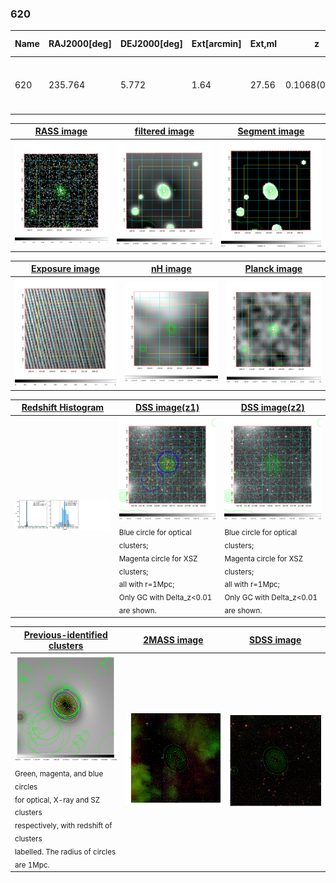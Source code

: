 <div STYLE="page-break-after: always;"></div>

### 620

|Name|RAJ2000[deg]|DEJ2000[deg] |Ext[arcmin]| Ext,ml | z | z_src| C|GC(XSZ,Delta_z<0.01)| GC(OPT,Delta_z<0.01)|GC| R_sig[arcmin] | R500[arcmin] | R500[Mpc]| CRsig[c/s] | CR500[c/s] |L500[1E44 erg/s]|F500[1E-12 erg/s/cm^2]| M500[1E14 Msun]|Tx[keV]|Cnt_sig|Beta|Rc[arcmin]|Comment|Alias|
|---|---|---|---|---|---|------|---|--------|---------|----------|---|---|---|---|---|---|---|---|---|---|---|---|---|---|
|620| 235.764| 5.772| 1.64| 27.56| 0.1068(0.005)| z1, z_xsz| B| F20, Tar| C, N, RM, W, Zw| C, F20, N, Tar, W| 10.750| 7.783| 0.913| 0.199(0.043)| 0.190(0.041)| 1.021(0.107)| 3.500(0.367)| 2.40(0.12)| 3.80(0.13)| 92.3| 0.874(-0.122+0.088)| 3.897(-0.753+0.549)| -| t035|

|[RASS image](../image/620/620_img.pdf)|[filtered image](../image/620/620_fil.pdf)|[Segment image](../image/620/620_seg.pdf)|
|-------------------|--------------------|-------------------|
| <img src="../image/620/620_img.png" width="300">  | <img src="../image/620/620_fil.png" width="300">   | <img src="../image/620/620_seg.png" width="300">  |

|[Exposure image](../image/620/620_mex.pdf)| [nH image](../image/620/620_nh.pdf)| [Planck image](../image/620/620_p.pdf)|
|-------------------|--------------------|-------------------|
|<img src="../image/620/620_mex.png" width="300">   | <img src="../image/620/620_nh.png" width="300">    | <img src="../image/620/620_p.png" width="300"> |

|[Redshift Histogram](../image/620/620_zg.pdf) | [DSS image(z1)](../image/620/620_dss_z1.pdf)      |  [DSS image(z2)](../image/620/620_dss_z2.pdf)    |
|-------------------|--------------------|-------------------|
|<img src="../image/620/620_zg.png" width="300"> |<img src="../image/620/620_dss_z1.png" width="300"> <sub><br>Blue circle for optical clusters; <br>Magenta circle for XSZ clusters; <br>all with r=1Mpc; <br>Only GC with Delta_z<0.01 are shown. </sub>| <img src="../image/620/620_dss_z2.png" width="300"><sub><br>Blue circle for optical clusters; <br>Magenta circle for XSZ clusters; <br>all with r=1Mpc; <br>Only GC with Delta_z<0.01 are shown. </sub> |

|[Previous-identified clusters](../image/620/620_gc.pdf) | [2MASS image](../image/620/620_2mass.pdf)      |[SDSS image](../image/620/620_sdss.pdf)   |
|-------------------|-------------------|-------------------|
|<img src=../image/620/620_gc.png width="300"> <br><sub>Green, magenta, and blue circles <br>for optical, X-ray and SZ clusters <br>respectively, with redshift of clusters <br>labelled. The radius of circles <br>are 1Mpc.</sub>|<img src="../image/620/620_2mass.png" width="300">  | <img src="../image/620/620_sdss.png" width="300">  |




